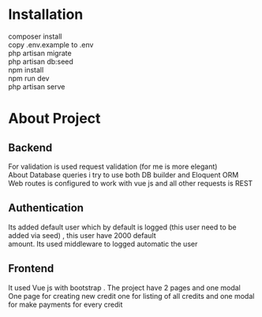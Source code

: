 
# Installation

composer install \
copy .env.example to .env \
php artisan migrate  \
php artisan db:seed  \
npm install  \
npm run dev  \
php artisan serve  


# About Project

## Backend

For validation is used request validation (for me is more elegant) \
About Database queries i try to use both DB builder and Eloquent ORM \
Web routes is configured to work with vue js and all other requests is REST


## Authentication

Its added default user which by default is logged (this user need to be added via seed) , this user have 2000 default \
amount. Its used middleware to logged automatic the user 

## Frontend

It used Vue js with bootstrap .
The project have 2 pages and one modal\
One page for creating new credit one for listing of all credits and one modal for make payments for every credit


